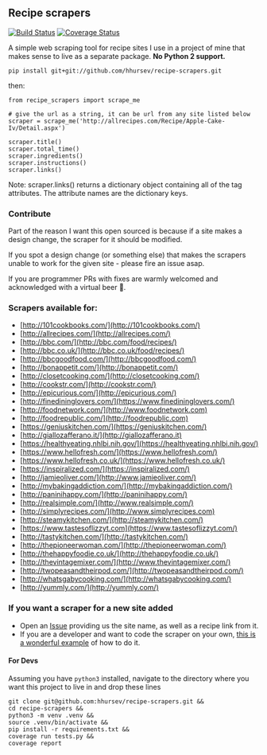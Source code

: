 ## Recipe scrapers

[![Build Status](https://travis-ci.org/hhursev/recipe-scrapers.svg?branch=master)](https://travis-ci.org/hhursev/recipe-scrapers)
[![Coverage Status](https://coveralls.io/repos/hhursev/recipe-scraper/badge.svg?branch=master&service=github)](https://coveralls.io/github/hhursev/recipe-scraper?branch=master)

A simple web scraping tool for recipe sites I use in a project of mine that makes sense to live as
a separate package. **No Python 2 support.**

    pip install git+git://github.com/hhursev/recipe-scrapers.git

then:

    from recipe_scrapers import scrape_me

    # give the url as a string, it can be url from any site listed below
    scraper = scrape_me('http://allrecipes.com/Recipe/Apple-Cake-Iv/Detail.aspx')

    scraper.title()
    scraper.total_time()
    scraper.ingredients()
    scraper.instructions()
    scraper.links()

Note: scraper.links() returns a dictionary object containing all of the <a> tag attributes. The attribute names are the dictionary keys.

### Contribute

Part of the reason I want this open sourced is because if a site makes a design change, the scraper
for it should be modified.

If you spot a design change (or something else) that makes the scrapers unable to work for the given
site - please fire an issue asap.

If you are programmer PRs with fixes are warmly welcomed and acknowledged with a virtual beer
 :beer:.


### Scrapers available for:

- [http://101cookbooks.com/](http://101cookbooks.com/)
- [http://allrecipes.com/](http://allrecipes.com/)
- [http://bbc.com/](http://bbc.com/food/recipes/)
- [http://bbc.co.uk/](http://bbc.co.uk/food/recipes/)
- [http://bbcgoodfood.com/](http://bbcgoodfood.com/)
- [http://bonappetit.com/](http://bonappetit.com/)
- [http://closetcooking.com/](http://closetcooking.com/)
- [http://cookstr.com/](http://cookstr.com/)
- [http://epicurious.com/](http://epicurious.com/)
- [http://finedininglovers.com/](https://www.finedininglovers.com/)
- [http://foodnetwork.com/](http://www.foodnetwork.com)
- [http://foodrepublic.com/](http://foodrepublic.com)
- [https://geniuskitchen.com/](https://geniuskitchen.com/)
- [http://giallozafferano.it/](http://giallozafferano.it)
- [https://healthyeating.nhlbi.nih.gov/](https://healthyeating.nhlbi.nih.gov/)
- [https://www.hellofresh.com/](https://www.hellofresh.com/)
- [https://www.hellofresh.co.uk/](https://www.hellofresh.co.uk/)
- [https://inspiralized.com/](https://inspiralized.com/)
- [http://jamieoliver.com/](http://www.jamieoliver.com/)
- [http://mybakingaddiction.com/](http://mybakingaddiction.com/)
- [http://paninihappy.com/](http://paninihappy.com/)
- [http://realsimple.com/](http://www.realsimple.com/)
- [http://simplyrecipes.com/](http://www.simplyrecipes.com)
- [http://steamykitchen.com/](http://steamykitchen.com/)
- [https://www.tastesoflizzyt.com](https://www.tastesoflizzyt.com/)
- [http://tastykitchen.com/](http://tastykitchen.com/)
- [http://thepioneerwoman.com/](http://thepioneerwoman.com/)
- [http://thehappyfoodie.co.uk/](http://thehappyfoodie.co.uk/)
- [http://thevintagemixer.com/](http://www.thevintagemixer.com/)
- [http://twopeasandtheirpod.com/](http://twopeasandtheirpod.com/)
- [http://whatsgabycooking.com/](http://whatsgabycooking.com/)
- [http://yummly.com/](http://yummly.com/)

### If you want a scraper for a new site added

- Open an [Issue](https://github.com/hhursev/recipe-scraper/issues/new) providing us the site name, as well as a recipe link from it.
- If you are a developer and want to code the scraper on your own, [this is a wonderful example](https://github.com/hhursev/recipe-scraper/pull/29/files) of how to do it.

#### For Devs

Assuming you have `python3` installed, navigate to the directory where you want this project to live in and drop these lines

    git clone git@github.com:hhursev/recipe-scrapers.git &&
    cd recipe-scrapers &&
    python3 -m venv .venv &&
    source .venv/bin/activate &&
    pip install -r requirements.txt &&
    coverage run tests.py &&
    coverage report
